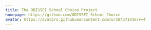 ```yaml
---
title: The ODISSEI School Choice Project
homepage: https://github.com/ODISSEI-School-Choice
avatar: https://avatars.githubusercontent.com/u/104371436?v=4
---
```


    